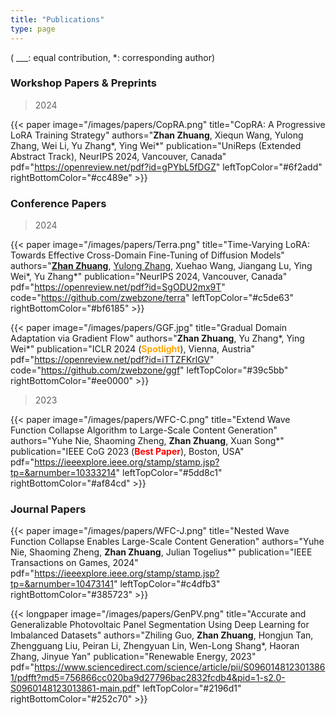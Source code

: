 ```yaml
---
title: "Publications"
type: page
---
```


( ___: equal contribution, *: corresponding author)

###  Workshop Papers & Preprints
> 2024

{{< paper
    image="/images/papers/CopRA.png"
    title="CopRA: A Progressive LoRA Training Strategy"
    authors="<strong>Zhan Zhuang</strong>, Xiequn Wang, Yulong Zhang, Wei Li, Yu Zhang*, Ying Wei*"
    publication="UniReps (Extended Abstract Track), NeurIPS 2024, Vancouver, Canada"
    pdf="https://openreview.net/pdf?id=gPYbL5fDGZ"
    leftTopColor="#6f2add"
    rightBottomColor="#cc489e" >}}

### Conference Papers
> 2024

{{< paper
    image="/images/papers/Terra.png"
    title="Time-Varying LoRA: Towards Effective Cross-Domain Fine-Tuning of Diffusion Models"
    authors="<u><strong>Zhan Zhuang</strong></u>, <u>Yulong Zhang</u>, Xuehao Wang, Jiangang Lu, Ying Wei*, Yu Zhang*"
    publication="NeurIPS 2024, Vancouver, Canada"
    pdf="https://openreview.net/pdf?id=SgODU2mx9T"
    code="https://github.com/zwebzone/terra"
    leftTopColor="#c5de63"
    rightBottomColor="#bf6185" >}}

{{< paper
    image="/images/papers/GGF.jpg"
    title="Gradual Domain Adaptation via Gradient Flow"
    authors="<strong>Zhan Zhuang</strong>, Yu Zhang*, Ying Wei*"
    publication="ICLR 2024 (<font color=orange><strong>Spotlight</strong></font>), Vienna, Austria"
    pdf="https://openreview.net/pdf?id=iTTZFKrlGV"
    code="https://github.com/zwebzone/ggf"
    leftTopColor="#39c5bb"
    rightBottomColor="#ee0000" >}}



> 2023

{{< paper
    image="/images/papers/WFC-C.png"
    title="Extend Wave Function Collapse Algorithm to Large-Scale Content Generation"
    authors="Yuhe Nie, Shaoming Zheng, <strong>Zhan Zhuang</strong>, Xuan Song*"
    publication="IEEE CoG 2023 (<font color=red><strong>Best Paper</strong></font>), Boston, USA"
    pdf="https://ieeexplore.ieee.org/stamp/stamp.jsp?tp=&arnumber=10333214"
    leftTopColor="#5dd8c1"
    rightBottomColor="#af84cd" >}}


### Journal Papers

{{< paper
    image="/images/papers/WFC-J.png"
    title="Nested Wave Function Collapse Enables Large-Scale Content Generation"
    authors="Yuhe Nie, Shaoming Zheng, <strong>Zhan Zhuang</strong>, Julian Togelius*"
    publication="IEEE Transactions on Games, 2024"
    pdf="https://ieeexplore.ieee.org/stamp/stamp.jsp?tp=&arnumber=10473141"
    leftTopColor="#c4dfb3"
    rightBottomColor="#385723" >}}

{{< longpaper
    image="/images/papers/GenPV.png"
    title="Accurate and Generalizable Photovoltaic Panel Segmentation Using Deep Learning for Imbalanced Datasets"
    authors="Zhiling Guo, <strong>Zhan Zhuang</strong>, Hongjun Tan, Zhengguang Liu, Peiran Li, Zhengyuan Lin, Wen-Long Shang*, Haoran Zhang, Jinyue Yan"
    publication="Renewable Energy, 2023"
    pdf="https://www.sciencedirect.com/science/article/pii/S0960148123013861/pdfft?md5=756866cc020ba9d27796bac2832fcdb4&pid=1-s2.0-S0960148123013861-main.pdf"
    leftTopColor="#2196d1"
    rightBottomColor="#252c70" >}}
